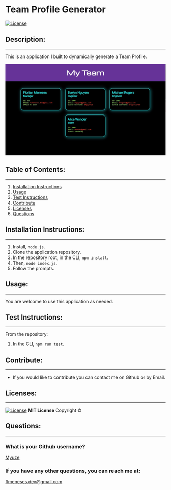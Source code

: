 # Team Profile Generator
[![License](https://img.shields.io/badge/License-MIT-yellow.svg)](https://opensource.org/licenses/MIT)

## Description:

---
This is an application I built to dynamically generate a Team Profile.

![Team Profile](team_profile.jpg)

## Table of Contents:

---
1. [Installation Instructions](#installation-instructions)
2. [Usage](#usage)
3. [Test Instructions](#test-instructions)
4. [Contribute](#contribute)
5. [Licenses](#licenses)
6. [Questions](#questions)

## Installation Instructions:

---
1. Install, `node.js`.
2. Clone the application repository.
3. In the repository root, in the CLI, `npm install`.
4. Then, `node index.js`.
5. Follow the prompts.


## Usage:

---
You are welcome to use this application as needed.

## Test Instructions:

---
From the repository:
1. In the CLI, `npm run test`.

## Contribute:

---
- If you would like to contribute you can contact me on Github or by Email.

## Licenses:

---
[![License](https://img.shields.io/badge/License-MIT-yellow.svg)](https://opensource.org/licenses/MIT)
**MIT License**
Copyright &#169; <YEAR> <NAME>

## Questions:

---

### What is your Github username?

[Myuze](https://github.com/Myuze)

### If you have any other questions, you can reach me at:

[flmeneses.dev@gmail.com](mailto:flmeneses.dev@gmail.com)
